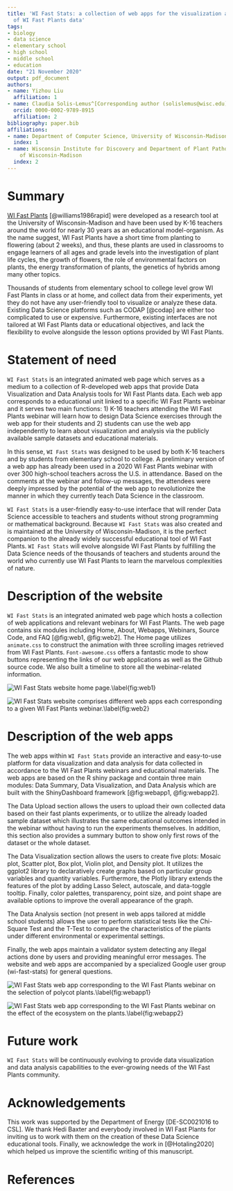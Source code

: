 ```yaml
---
title: 'WI Fast Stats: a collection of web apps for the visualization and analysis
  of WI Fast Plants data'
tags:
- biology
- data science
- elementary school
- high school
- middle school
- education
date: "21 November 2020"
output: pdf_document
authors:
- name: Yizhou Liu
  affiliation: 1
- name: Claudia Solis-Lemus^[Corresponding author (solislemus@wisc.edu)]
  orcid: 0000-0002-9789-8915
  affiliation: 2
bibliography: paper.bib
affiliations:
- name: Department of Computer Science, University of Wisconsin-Madison
  index: 1
- name: Wisconsin Institute for Discovery and Department of Plant Pathology, University
    of Wisconsin-Madison
  index: 2
---
```


# Summary

[WI Fast Plants](https://fastplants.org/) [@williams1986rapid] were developed as a research tool at the University of Wisconsin-Madison and have been used by K-16 teachers around the world for nearly 30 years as an educational model-organism. As the name suggest, WI Fast Plants have a short time from planting to flowering (about 2 weeks), and thus, these plants are used in classrooms to engage learners of all ages and grade levels into the investigation of plant life cycles, the growth of flowers, the role of environmental factors on plants, the energy transformation of plants, the genetics of hybrids among many other topics.

Thousands of students from elementary school to college level grow WI Fast Plants in class or at home, and collect data from their experiments, yet they do not have any user-friendly tool to visualize or analyze these data. Existing Data Science platforms such as CODAP [@codap] are either too complicated to use or expensive. Furthermore, existing interfaces are not tailored at WI Fast Plants data or educational objectives, and lack the flexibility to evolve alongside the lesson options provided by WI Fast Plants.

# Statement of need

`WI Fast Stats` is an integrated animated web page which serves as a medium to a collection of R-developed web apps that provide Data Visualization and Data Analysis tools for WI Fast Plants data. 
Each web app corresponds to a educational unit linked to a specific WI Fast Plants webinar and it serves two main functions: 1) K-16 teachers attending the WI Fast Plants webinar will learn how to design Data Science exercises through the web app for their students and 2) students can use the web app independently to learn about visualization and analysis via the publicly available sample datasets and educational materials.

In this sense, `WI Fast Stats` was designed to be used by both K-16 teachers and by
students from elementary school to college. A preliminary version of a web app has already been used in a 2020 WI Fast Plants webinar with over 300 high-school teachers across the U.S. in attendance. Based on the comments at the webinar and follow-up messages, the attendees were deeply impressed by the potential of the web app to revolutionize the manner in which they currently teach Data Science in the classroom. 

`WI Fast Stats` is a user-friendly easy-to-use interface that will render Data Science accessible to teachers and students without strong programming or mathematical background. Because `WI Fast Stats` was also created and is maintained at the University of Wisconsin-Madison, it is the perfect companion to the already widely successful educational tool of WI Fast Plants. `WI Fast Stats` will evolve alongside WI Fast Plants by fulfilling the Data Science needs of the thousands of teachers and students around the world who currently use WI Fast Plants to learn the marvelous complexities of nature.


# Description of the website

`WI Fast Stats` is an integrated animated web page which hosts a collection of web applications and relevant webinars for WI Fast Plants. The web page contains six modules including Home, About, Webapps, Webinars, Source Code, and FAQ [@fig:web1, @fig:web2]. The Home page utilizes `animate.css` to construct the animation with three scrolling images retrieved from WI Fast Plants. `Font-awesome.css` offers a fantastic mode to show buttons representing the links of our web applications as well as the Github source code. We also built a timeline to store all the webinar-related information.

![WI Fast Stats website home page.\label{fig:web1}](website1.png)

![WI Fast Stats website comprises different web apps each corresponding to a given WI Fast Plants webinar.\label{fig:web2}](website2.png)

# Description of the web apps

The web apps within `WI Fast Stats` provide an interactive and easy-to-use platform for data visualization and data analysis for data collected in accordance to the WI Fast Plants webinars and educational materials.
The web apps are based on the R shiny package and contain three main modules: Data Summary, Data Visualization, and Data Analysis which are built with the ShinyDashboard framework [@fig:webapp1, @fig:webapp2]. 

The Data Upload section allows the users to upload their own collected data based on their fast plants experiments, or to utilize the already loaded sample dataset which illustrates the same educational outcomes intended in the webinar without having to run the experiments themselves.
In addition, this section also provides a summary button to show only first rows of the dataset or the whole dataset.

The Data Visualization section allows the users to create five plots: Mosaic plot, Scatter plot, Box plot, Violin plot, and Density plot. It utilizes the ggplot2 library to declaratively create graphs based on particular group variables and quantity variables. Furthermore, the Plotly library extends the features of the plot by adding Lasso Select, autoscale, and data-toggle tooltip. Finally, color palettes, transparency, point size, and point shape are available options to improve the overall appearance of the graph. 

The Data Analysis section (not present in web apps tailored at middle school students) allows the user to perform statistical tests like the Chi-Square Test and the T-Test to compare the characteristics of the plants under different environmental or experimental settings.

Finally, the web apps maintain a validator system detecting any illegal actions done by users and providing meaningful error messages. The website and web apps are accompanied by a specialized Google user group (wi-fast-stats) for general questions.


![WI Fast Stats web app corresponding to the WI Fast Plants webinar on the selection of polycot plants.\label{fig:webapp1}](webapp1.png)

![WI Fast Stats web app corresponding to the WI Fast Plants webinar on the effect of the ecosystem on the plants.\label{fig:webapp2}](webapp2.png)

# Future work

`WI Fast Stats` will be continuously evolving to provide data visualization and data analysis capabilities to the ever-growing needs of the WI Fast Plants community.

# Acknowledgements

This work was supported by the Department of Energy [DE-SC0021016 to CSL]. We thank Hedi Baxter and everybody involved in WI Fast Plants for inviting us to work with them on the creation of these Data Science educational tools. Finally, we acknowledge the work in [@Hotaling2020] which helped us improve the scientific writing of this manuscript.

# References